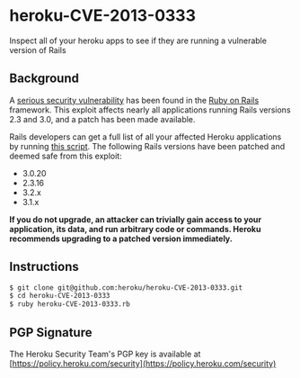 heroku-CVE-2013-0333
===

Inspect all of your heroku apps to see if they are running a vulnerable version of Rails

Background
---

A [serious security
vulnerability](http://weblog.rubyonrails.org/2013/1/28/Rails-3-0-20-and-2-3-16-have-been-released/)
has been found in the [Ruby on Rails](http://rubyonrails.org)
framework. This exploit affects nearly all applications running Rails
versions 2.3 and 3.0, and a patch has been made available.

Rails developers can get a full list of all your affected Heroku applications by running [this script](https://github.com/heroku/heroku-CVE-2013-0333/blob/master/heroku-CVE-2013-0333.rb). The following Rails versions have been patched and deemed safe from this exploit:

- 3.0.20
- 2.3.16
- 3.2.x
- 3.1.x


**If you do not upgrade, an attacker can trivially gain access to your
  application, its data, and run arbitrary code or commands. Heroku
  recommends upgrading to a patched version immediately.**

Instructions
---

```sh
$ git clone git@github.com:heroku/heroku-CVE-2013-0333.git
$ cd heroku-CVE-2013-0333
$ ruby heroku-CVE-2013-0333.rb
```

PGP Signature
---
The Heroku Security Team's PGP key is available at [https://policy.heroku.com/security](https://policy.heroku.com/security)
